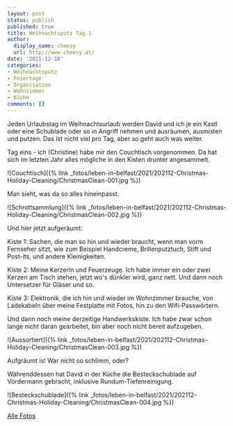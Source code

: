 ```yaml
---
layout: post
status: publish
published: true
title: Weihnachtsputz Tag 1
author:
  display_name: cheesy
  url: http://www.cheesy.at/
date: '2021-12-18'
categories:
- Weihnachtsputz
- Feiertage
- Organisation
- Wohnzimmer
- Küche
comments: []
---
```


Jeden Urlaubstag im Weihnachtsurlaub werden David und ich je ein Kastl oder eine Schublade oder so in Angriff nehmen und ausräumen, ausmisten und putzen. Das ist nicht viel pro Tag, aber so geht auch was weiter.

Tag eins - ich (Christine) habe mir den Couchtisch vorgenommen. Da hat sich im letzten Jahr alles mögliche in den Kisten drunter angesammelt.

![Couchtisch]({% link _fotos/leben-in-belfast/2021/202112-Christmas-Holiday-Cleaning/ChristmasClean-001.jpg %})

Man sieht, was da so alles hineinpasst.

![Schrottsammlung]({% link _fotos/leben-in-belfast/2021/202112-Christmas-Holiday-Cleaning/ChristmasClean-002.jpg %})

Und hier jetzt aufgeräumt:

Kiste 1: Sachen, die man so hin und wieder braucht, wenn man vorm Fernseher sitzt, wie zum Beispiel Handcreme, Brillenputztuch, Stift und Post-its, und andere Kleinigkeiten. 

Kiste 2: Meine Kerzerln und Feuerzeuge. Ich habe immer ein oder zwei Kerzen am Tisch stehen, jetzt wo's dünkler wird, ganz nett. Und dann noch Untersetzer für Gläser und so.

Kiste 3: Elektronik, die ich hin und wieder im Wohnzimmer brauche, von Ladekabeln über meine Festplatte mit Fotos, hin zu den Wifi-Passwörtern.

Und dann noch meine derzeitige Handwerkskiste. Ich habe zwar schon lange nicht daran gearbeitet, bin aber noch nicht bereit aufzugeben.

![Aussortiert]({% link _fotos/leben-in-belfast/2021/202112-Christmas-Holiday-Cleaning/ChristmasClean-003.jpg %})

Aufgräumt is! War nicht so schlimm, oder?

Währenddessen hat David in der Küche die Besteckschublade auf Vordermann gebracht, inklusive Rundum-Tiefenreinigung.

![Besteckschublade]({% link _fotos/leben-in-belfast/2021/202112-Christmas-Holiday-Cleaning/ChristmasClean-004.jpg %})

[Alle Fotos](_fotos/leben-in-belfast/2021/202112-Christmas-Holiday-Cleaning/index.md)